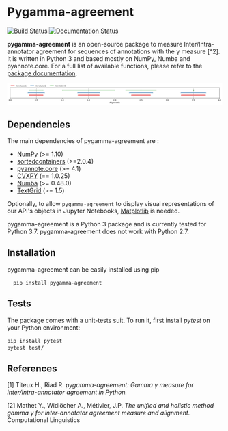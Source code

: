 Pygamma-agreement
=============

[![Build Status](https://travis-ci.com/bootphon/pygamma-agreement.svg?branch=master?token=RBFAQCRfvbxdpaEByTFc&branch=master)](https://travis-ci.com/bootphon/pygamma-agreement/)
[![Documentation Status](https://readthedocs.org/projects/pygamma-agreement/badge/?version=latest)](https://pygamma-agreement.readthedocs.io/en/latest/?badge=latest)


**pygamma-agreement** is an open-source package to measure Inter/Intra-annotator 
agreement for sequences of annotations with the γ measure [^2]. It is written in 
Python 3 and based mostly on NumPy, Numba and pyannote.core. For a full list of
 available functions, please refer to the [package documentation](https://pygamma-agreement.readthedocs.io/en/latest/).

![Alignment Example](docs/source/images/best_alignment.png)


## Dependencies

The main dependencies of pygamma-agreement are :

* [NumPy](https://numpy.org/>) (>= 1.10)
* [sortedcontainers](http://www.grantjenks.com/docs/sortedcontainers/>) (>=2.0.4)
* [pyannote.core](http://pyannote.github.io/pyannote-core/>) (>= 4.1)
* [CVXPY](https://www.cvxpy.org/>) (== 1.0.25)
* [Numba](https://numba.pydata.org/) (>= 0.48.0)
* [TextGrid](https://github.com/kylebgorman/textgrid) (>= 1.5)

Optionally, to allow `pygamma-agreement` to display visual representations of
our API's objects in Jupyter Notebooks, [Matplotlib](https://matplotlib.org/>) 
is needed.

pygamma-agreement is a Python 3 package and is currently tested for Python 3.7. 
pygamma-agreement does not work with Python 2.7.


## Installation

pygamma-agreement can be easily installed using pip

```shell script
  pip install pygamma-agreement
```


## Tests

The package comes with a unit-tests suit. To run it, first install *pytest* on your Python environment:

    pip install pytest
    pytest test/


## References

[1] Titeux H., Riad R.
   *pygamma-agreement: Gamma γ measure for inter/intra-annotator agreement in Python.*
           

[2] Mathet Y., Widlöcher A., Métivier, J.P.
   *The unified and holistic method gamma γ for inter-annotator agreement measure and alignment.*
   Computational Linguistics
           
